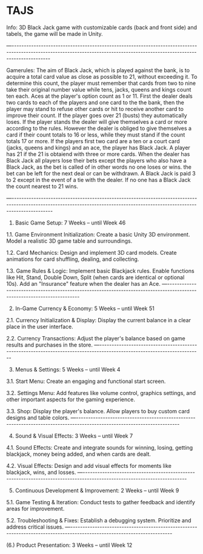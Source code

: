 # TAJS

Info:
3D Black Jack game with customizable cards (back and front side) and tabels, the game will be made in Unity.

—----------------------------------------------------------------------------------------------------------------------------------------------------------------------------

Gamerules:
The aim of Black Jack, which is played against the bank, is to acquire a total card value as close as possible to 21, without exceeding it. 
To determine this count, the player must remember that cards from two to nine take their original number value while tens, jacks, queens and kings count ten each.
Aces at the player's option count as 1 or 11. First the dealer deals two cards to each of the players and one card to the the bank, then the player may stand to refuse 
other cards or hit to receive another card to improve their count. If the player goes over 21 (busts) they automatically loses. If the player stands the
dealer will give themselves a card or more according to the rules. However the dealer is obliged to give themselves a card if their count totals to 16 or less, 
while they must stand if the count totals 17 or more. If the players first two card are a ten or a court card (jacks, queens and kings) and an ace,
the player has Black Jack. A player has 21 if the 21 is obtaiend with three or more cards. When the dealer has Black Jack all players lose their bets
except the players who also have a Black Jack, as the bet is called of in other words no one loses or wins. the bet can be left for the next deal or can be withdrawn.
A Black Jack is paid 3 to 2 except in the event of a tie with the dealer. If no one has a Black Jack the count nearest to 21 wins.

—-----------------------------------------------------------------------------------------------------------------------------------------------------------------------------

1. Basic Game Setup: 7 Weeks – until Week 46
   
1.1. Game Environment Initialization:
Create a basic Unity 3D environment.
Model a realistic 3D game table and surroundings.

1.2. Card Mechanics:
Design and implement 3D card models.
Create animations for card shuffling, dealing, and collecting.

1.3. Game Rules & Logic:
Implement basic Blackjack rules.
Enable functions like Hit, Stand, Double Down, Split (when cards are identical or optional 10s).
Add an "Insurance" feature when the dealer has an Ace.
—------------------------------------------------------------------------------------------------------------------------

2. In-Game Currency & Economy: 5 Weeks – until Week 51
   
2.1. Currency Initialization & Display:
Display the current balance in a clear place in the user interface.

2.2. Currency Transactions:
Adjust the player's balance based on game results and purchases in the store.
—------------------------------------------------------------------------------------------------------------------------

3. Menus & Settings: 5 Weeks – until Week 4
   
3.1. Start Menu:
Create an engaging and functional start screen.

3.2. Settings Menu:
Add features like volume control, graphics settings, and other important aspects for the gaming experience.

3.3. Shop:
Display the player's balance.
Allow players to buy custom card designs and table colors.
—------------------------------------------------------------------------------------------------------------------------

4. Sound & Visual Effects: 3 Weeks – until Week 7

4.1. Sound Effects:
Create and integrate sounds for winning, losing, getting blackjack, money being added, and when cards are dealt.

4.2. Visual Effects:
Design and add visual effects for moments like blackjack, wins, and losses.
—------------------------------------------------------------------------------------------------------------------------

5. Continuous Development & Improvement: 2 Weeks – until Week 9
   
5.1. Game Testing & Iteration:
Conduct tests to gather feedback and identify areas for improvement.

5.2. Troubleshooting & Fixes:
Establish a debugging system.
Prioritize and address critical issues.
—------------------------------------------------------------------------------------------------------------------------

(6.) Product Presentation: 3 Weeks – until Week 12
